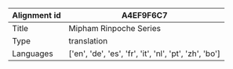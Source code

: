 |Alignment id | A4EF9F6C7
| --- | --- 
|Title | Mipham Rinpoche Series 
|Type | translation
|Languages | ['en', 'de', 'es', 'fr', 'it', 'nl', 'pt', 'zh', 'bo']